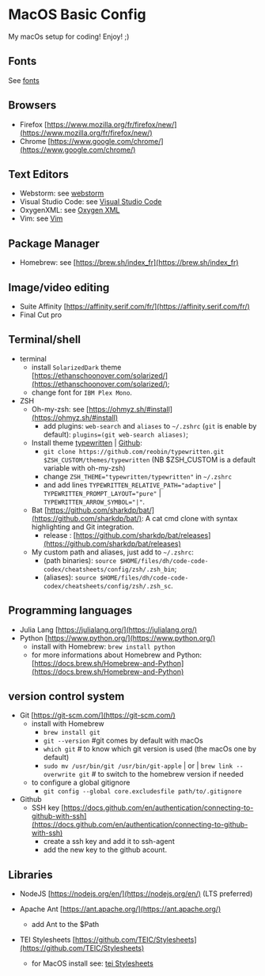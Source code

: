 # MacOS Basic Config
My macOs setup for coding! Enjoy! ;)

## Fonts
See [fonts](fonts/fonts.md)

## Browsers
- Firefox [https://www.mozilla.org/fr/firefox/new/](https://www.mozilla.org/fr/firefox/new/)
- Chrome [https://www.google.com/chrome/](https://www.google.com/chrome/)

## Text Editors
- Webstorm: see [webstorm](webstorm/webstorm.md)
- Visual Studio Code: see [Visual Studio Code](visualStudioCode/vs.md)
- OxygenXML: see [Oxygen XML](oxygenXML/oxygenXML.md)
- Vim: see [Vim](vim/vim.md)

## Package Manager
- Homebrew: see [https://brew.sh/index_fr](https://brew.sh/index_fr)

## Image/video editing
- Suite Affinity [https://affinity.serif.com/fr/](https://affinity.serif.com/fr/)
- Final Cut pro 

## Terminal/shell
- terminal
    - install `SolarizedDark` theme [https://ethanschoonover.com/solarized/](https://ethanschoonover.com/solarized/);
    - change font for `IBM Plex Mono`.
- ZSH
    - Oh-my-zsh: see [https://ohmyz.sh/#install](https://ohmyz.sh/#install)
        - add plugins: `web-search` and `aliases` to `~/.zshrc` (`git` is enable by default): `plugins=(git web-search aliases)`;
    - Install theme [typewritten](https://typewritten.dev/) | [Github](https://github.com/reobin/typewritten):
    	- `git clone https://github.com/reobin/typewritten.git $ZSH_CUSTOM/themes/typewritten` (NB $ZSH_CUSTOM is a default variable with oh-my-zsh)
	    - change `ZSH_THEME="typewritten/typewritten"` in `~/.zshrc`
	    - and add lines `TYPEWRITTEN_RELATIVE_PATH="adaptive"` | `TYPEWRITTEN_PROMPT_LAYOUT="pure"` | `TYPEWRITTEN_ARROW_SYMBOL="|"`.
    - Bat [https://github.com/sharkdp/bat/](https://github.com/sharkdp/bat/): A cat cmd clone with syntax highlighting and Git integration.
        - release : [https://github.com/sharkdp/bat/releases](https://github.com/sharkdp/bat/releases)
    - My custom path and aliases, just add to `~/.zshrc`:
        - (path binaries): `source $HOME/files/dh/code-code-codex/cheatsheets/config/zsh/.zsh_bin`;
        - (aliases): `source $HOME/files/dh/code-code-codex/cheatsheets/config/zsh/.zsh_sc`.
    
## Programming languages
- Julia Lang [https://julialang.org/](https://julialang.org/)
- Python [https://www.python.org/](https://www.python.org/)
    - install with Homebrew: `brew install python`
    - for more informations about Homebrew and Python: [https://docs.brew.sh/Homebrew-and-Python](https://docs.brew.sh/Homebrew-and-Python)

## version control system
- Git [https://git-scm.com/](https://git-scm.com/)
    - install with Homebrew 
        - `brew install git`
        - `git --version` #git comes by default with macOs
        - `which git` # to know which git version is used (the macOs one by default)
        - `sudo mv /usr/bin/git /usr/bin/git-apple` | or | `brew link --overwrite git` # to switch to the homebrew version if needed
    - to configure a global gitignore  
        - `git config --global core.excludesfile path/to/.gitignore` 
- Github 
    - SSH key [https://docs.github.com/en/authentication/connecting-to-github-with-ssh](https://docs.github.com/en/authentication/connecting-to-github-with-ssh)
        - create a ssh key and add it to ssh-agent
        - add the new key to the github acount.

## Libraries
- NodeJS [https://nodejs.org/en/](https://nodejs.org/en/) (LTS preferred)

- Apache Ant [https://ant.apache.org/](https://ant.apache.org/)
    - add Ant to the $Path

- TEI Stylesheets [https://github.com/TEIC/Stylesheets](https://github.com/TEIC/Stylesheets)
    - for MacOS install see: [tei Stylesheets](teiStylesheets/teiStylesheets.md) 

   
